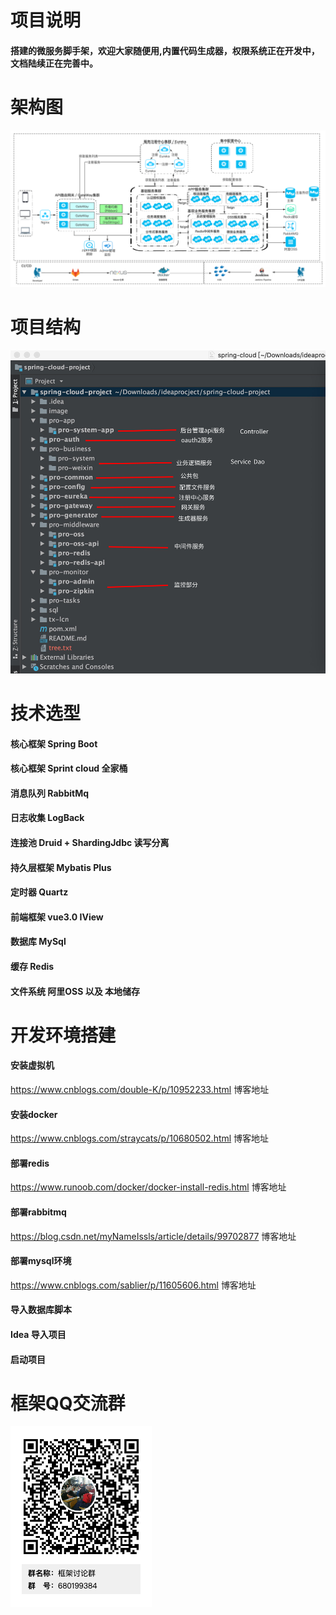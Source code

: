 # 项目说明
#### 搭建的微服务脚手架，欢迎大家随便用,内置代码生成器，权限系统正在开发中，文档陆续正在完善中。
# 架构图  
![Image text](image/Framework.jpg)  
# 项目结构  
![Image text](image/files.png)  
# 技术选型  
#### 核心框架 Spring Boot  
#### 核心框架 Sprint cloud 全家桶  
#### 消息队列 RabbitMq  
#### 日志收集 LogBack     
#### 连接池 Druid + ShardingJdbc 读写分离  
#### 持久层框架 Mybatis Plus
#### 定时器 Quartz
#### 前端框架 vue3.0 IView  
#### 数据库 MySql
#### 缓存 Redis
#### 文件系统 阿里OSS 以及 本地储存 
# 开发环境搭建
#### 安装虚拟机
https://www.cnblogs.com/double-K/p/10952233.html  博客地址  
#### 安装docker
https://www.cnblogs.com/straycats/p/10680502.html 博客地址  
#### 部署redis
https://www.runoob.com/docker/docker-install-redis.html 博客地址 
#### 部署rabbitmq
https://blog.csdn.net/myNameIssls/article/details/99702877 博客地址 
#### 部署mysql环境 
https://www.cnblogs.com/sablier/p/11605606.html 博客地址 
#### 导入数据库脚本

#### Idea 导入项目
#### 启动项目

# 框架QQ交流群  
![Image text](image/qq.png)  